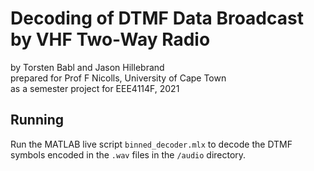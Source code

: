 # Decoding of DTMF Data Broadcast by VHF Two-Way Radio
by Torsten Babl and Jason Hillebrand  
prepared for Prof F Nicolls, University of Cape Town  
as a semester project for EEE4114F, 2021  

## Running
Run the MATLAB live script `binned_decoder.mlx` to decode the DTMF symbols encoded in the `.wav` files in the `/audio` directory.
